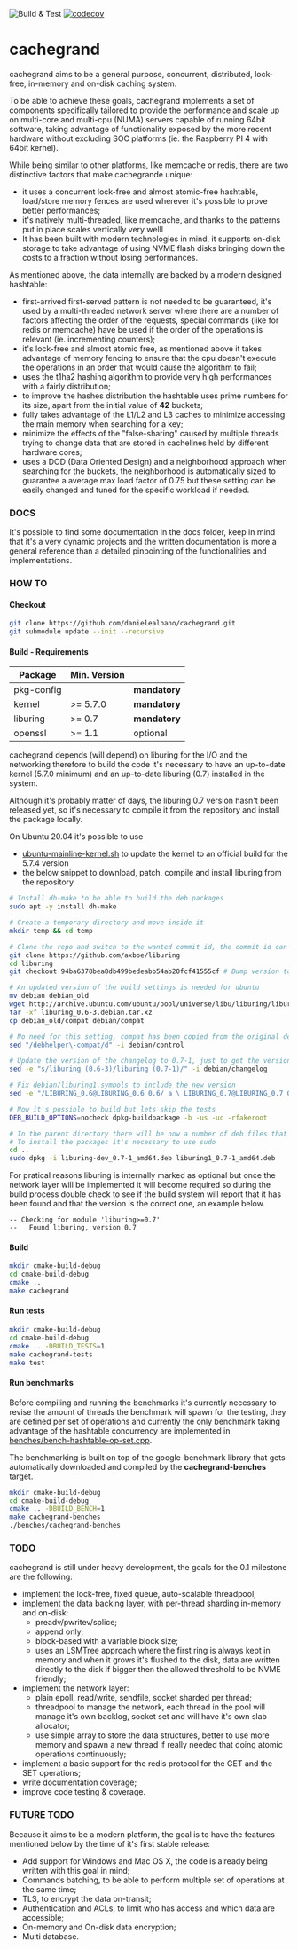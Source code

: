 ![Build & Test](https://github.com/danielealbano/cachegrand/workflows/Build%20&%20Test/badge.svg) [![codecov](https://codecov.io/gh/danielealbano/cachegrand/branch/master/graph/badge.svg)](https://codecov.io/gh/danielealbano/cachegrand)

cachegrand
==========

cachegrand aims to be a general purpose, concurrent, distributed, lock-free, in-memory and on-disk caching system.

To be able to achieve these goals, cachegrand implements a set of components specifically tailored to provide the
performance and scale up on multi-core and multi-cpu (NUMA) servers capable of running 64bit software, taking advantage
of functionality exposed by the more recent hardware without excluding SOC platforms (ie. the Raspberry PI 4 with 64bit
kernel).

While being similar to other platforms, like memcache or redis, there are two distinctive factors that make cachegrande
unique:
- it uses a concurrent lock-free and almost atomic-free hashtable, load/store memory fences are used wherever it's
  possible to prove better performances;
- it's natively multi-threaded, like memcache, and thanks to the patterns put in place scales vertically very welll
- It has been built with modern technologies in mind, it supports on-disk storage to take advantage of using NVME flash
  disks bringing down the costs to a fraction without losing performances.

As mentioned above, the data internally are backed by a modern designed hashtable:
- first-arrived first-served pattern is not needed to be guaranteed, it's used by a multi-threaded network server where
  there are a number of factors affecting the order of the requests, special commands (like for redis or memcache) have
  be used if the order of the operations is relevant (ie. incrementing counters);
- it's lock-free and almost atomic free, as mentioned above it takes advantage of memory fencing to ensure that the cpu
  doesn't execute the operations in an order that would cause the algorithm to fail;
- uses the t1ha2 hashing algorithm to provide very high performances with a fairly distribution;
- to improve the hashes distribution the hashtable uses prime numbers for its size, apart from the initial value of **42**
  buckets;
- fully takes advantage of the L1/L2 and L3 caches to minimize accessing the main memory when searching for a key;
- minimize the effects of the "false-sharing" caused by multiple threads trying to change data that are stored in
  cachelines held by different hardware cores;
- uses a DOD (Data Oriented Design) and a neighborhood approach when searching for the buckets, the neighborhood is
  automatically sized to guarantee a average max load factor of 0.75 but these setting can be easily changed and tuned
  for the specific workload if needed.

### DOCS

It's possible to find some documentation in the docs folder, keep in mind that it's a very dynamic projects and the
written documentation is more a general reference than a detailed pinpointing of the functionalities and implementations.

### HOW TO

#### Checkout

```bash
git clone https://github.com/danielealbano/cachegrand.git
git submodule update --init --recursive
```

#### Build - Requirements

| Package | Min. Version |   |
| - | - | - |
| pkg-config | | **mandatory** |
| kernel | >= 5.7.0 | **mandatory** |
| liburing | >= 0.7 | **mandatory** |
| openssl | >= 1.1 | optional |

cachegrand depends (will depend) on liburing for the I/O and the networking therefore to build the code it's necessary
to have an up-to-date kernel (5.7.0 minimum) and an up-to-date liburing (0.7) installed in the system.

Although it's probably matter of days, the liburing 0.7 version hasn't been released yet, so it's necessary to compile
it from the repository and install the package locally.

On Ubuntu 20.04 it's possible to use
 - [ubuntu-mainline-kernel.sh](https://github.com/pimlie/ubuntu-mainline-kernel.sh) to update the kernel to an official 
   build for the 5.7.4 version
 - the below snippet to download, patch, compile and install liburing from the repository 

```bash
# Install dh-make to be able to build the deb packages
sudo apt -y install dh-make

# Create a temporary directory and move inside it
mkdir temp && cd temp

# Clone the repo and switch to the wanted commit id, the commit id can be changed as needed
git clone https://github.com/axboe/liburing
cd liburing
git checkout 94ba6378bea8db499bedeabb54ab20fcf41555cf # Bump version to 1.0.7 - https://github.com/axboe/liburing/commit/94ba6378bea8db499bedeabb54ab20fcf41555cf

# An updated version of the build settings is needed for ubuntu
mv debian debian_old
wget http://archive.ubuntu.com/ubuntu/pool/universe/libu/liburing/liburing_0.6-3.debian.tar.xz
tar -xf liburing_0.6-3.debian.tar.xz
cp debian_old/compat debian/compat

# No need for this setting, compat has been copied from the original debian folder
sed "/debhelper\-compat/d" -i debian/control 

# Update the version of the changelog to 0.7-1, just to get the version we want
sed -e "s/liburing (0.6-3)/liburing (0.7-1)/" -i debian/changelog

# Fix debian/liburing1.symbols to include the new version
sed -e "/LIBURING_0.6@LIBURING_0.6 0.6/ a \ LIBURING_0.7@LIBURING_0.7 0.7-1" -i debian/liburing1.symbols

# Now it's possible to build but lets skip the tests
DEB_BUILD_OPTIONS=nocheck dpkg-buildpackage -b -us -uc -rfakeroot

# In the parent directory there will be now a number of deb files that can be installed
# To install the packages it's necessary to use sudo
cd ..
sudo dpkg -i liburing-dev_0.7-1_amd64.deb liburing1_0.7-1_amd64.deb
```

For pratical reasons liburing is internally marked as optional but once the network layer will be implemented it will
become required so during the build process double check to see if the build system will report that it has been found
and that the version is the correct one, an example below.
```
-- Checking for module 'liburing>=0.7'
--   Found liburing, version 0.7
```


#### Build

```bash
mkdir cmake-build-debug
cd cmake-build-debug
cmake ..
make cachegrand
```



#### Run tests
```bash
mkdir cmake-build-debug
cd cmake-build-debug
cmake .. -DBUILD_TESTS=1
make cachegrand-tests
make test
```

#### Run benchmarks

Before compiling and running the benchmarks it's currently necessary to revise the amount of threads the benchmark will
spawn for the testing, they are defined per set of operations and currently the only benchmark taking advantage of the
hashtable concurrency are implemented in [benches/bench-hashtable-op-set.cpp](benches/bench-hashtable-op-set.cpp).

The benchmarking is built on top of the google-benchmark library that gets automatically downloaded and compiled by
the **cachegrand-benches** target.

```bash
mkdir cmake-build-debug
cd cmake-build-debug
cmake .. -DBUILD_BENCH=1
make cachegrand-benches
./benches/cachegrand-benches
```

### TODO

cachegrand is still under heavy development, the goals for the 0.1 milestone are the following:
- implement the lock-free, fixed queue, auto-scalable threadpool;
- implement the data backing layer, with per-thread sharding in-memory and on-disk: 
    - preadv/pwritev/splice;
    - append only;
    - block-based with a variable block size;
    - uses an LSMTree approach where the first ring is always kept in memory and when it grows it's flushed to the disk,
      data are written directly to the disk if bigger then the allowed threshold to be NVME friendly;  
- implement the network layer:
    - plain epoll, read/write, sendfile, socket sharded per thread;
    - threadpool to manage the network, each thread in the pool will manage it's own backlog, socket set and will have
      it's own slab allocator;
    - use simple array to store the data structures, better to use more memory and spawn a new thread if really needed
      that doing atomic operations continuously;
- implement a basic support for the redis protocol for the GET and the SET operations;
- write documentation coverage;
- improve code testing & coverage. 

### FUTURE TODO

Because it aims to be a modern platform, the goal is to have the features mentioned below by the time of it's first
stable release:
- Add support for Windows and Mac OS X, the code is already being written with this goal in mind;
- Commands batching, to be able to perform multiple set of operations at the same time;
- TLS, to encrypt the data on-transit;
- Authentication and ACLs, to limit who has access and which data are accessible;
- On-memory and On-disk data encryption;
- Multi database.

